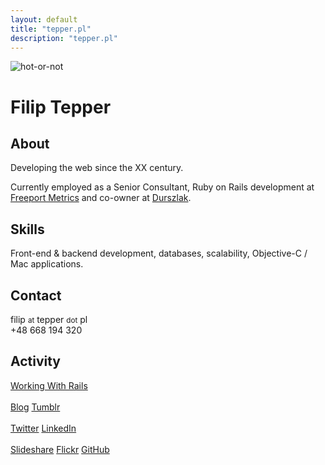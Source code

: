 ```yaml
---
layout: default
title: "tepper.pl"
description: "tepper.pl"
---
```

<img src="/images/hot-or-not.jpg" alt="hot-or-not" />

<h1>Filip Tepper</h1>

<h2>About</h2>
<p>
  Developing the web since the XX century.
</p>
<p>
Currently employed as a Senior Consultant, Ruby on Rails development at <a href="http://freeportmetrics.com/">Freeport Metrics</a> and co-owner at
<a href="http://durszlak.pl/">Durszlak</a>.
</p>

<h2>Skills</h2>
<p id="tags">
  Front-end &amp; backend development, databases, scalability, Objective-C / Mac applications.
</p>

<h2>Contact</h2>
<p>
  filip <small>at</small> tepper <small>dot</small> pl<br />
  +48 668 194 320
</p>

<h2>Activity</h2>
<p>
  <a href="http://workingwithrails.com/person/18976-filip-tepper">Working With Rails</a>
  <br /><br />
  <a href="http://filiptepper.com/">Blog</a>
  <a href="http://killingcreativity.com/">Tumblr</a>
  <br /><br />
  <a href="http://twitter.com/filiptepper">Twitter</a>
  <a href="http://www.linkedin.com/in/filiptepper">LinkedIn</a>
  <br /><br />
  <a href="http://www.slideshare.net/filiptepper">Slideshare</a>
  <a href="http://flickr.com/photos/filiptepper">Flickr</a>
  <a href="http://github.com/filiptepper">GitHub</a>
</p>